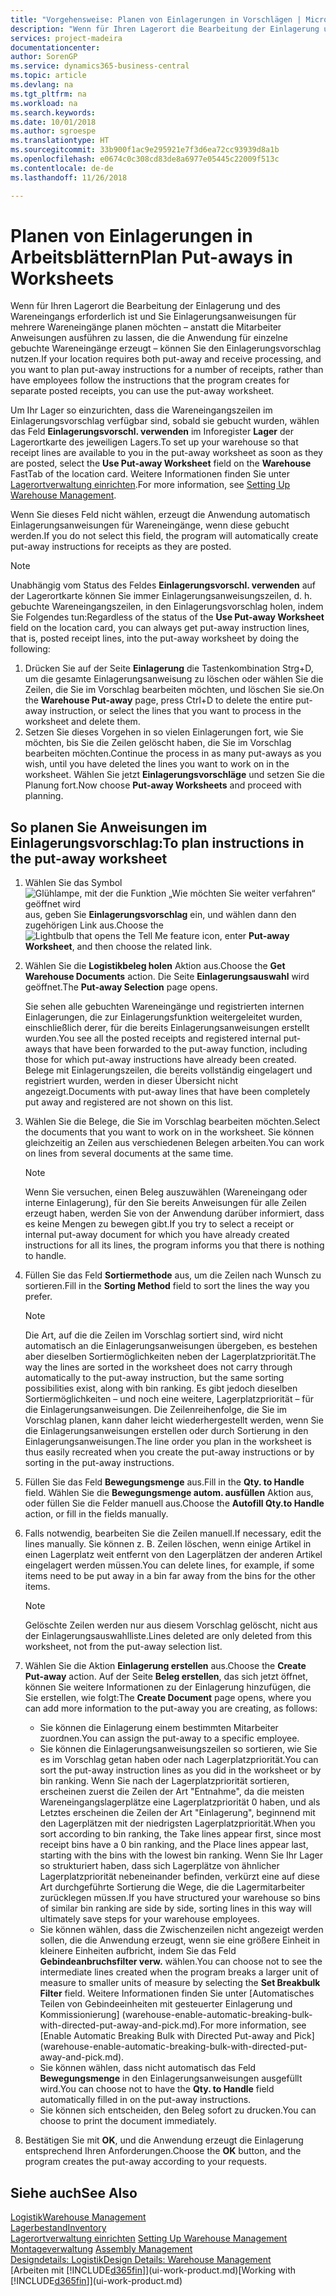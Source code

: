 ```yaml
---
title: "Vorgehensweise: Planen von Einlagerungen in Vorschlägen | Microsoft Docs"
description: "Wenn für Ihren Lagerort die Bearbeitung der Einlagerung und des Wareneingangs erforderlich ist und Sie Einlagerungsanweisungen für mehrere Wareneingänge planen möchten – anstatt die Mitarbeiter Anweisungen ausführen zu lassen, die die Anwendung für einzelne gebuchte Wareneingänge erzeugt – können Sie den Einlagerungsvorschlag nutzen."
services: project-madeira
documentationcenter: 
author: SorenGP
ms.service: dynamics365-business-central
ms.topic: article
ms.devlang: na
ms.tgt_pltfrm: na
ms.workload: na
ms.search.keywords: 
ms.date: 10/01/2018
ms.author: sgroespe
ms.translationtype: HT
ms.sourcegitcommit: 33b900f1ac9e295921e7f3d6ea72cc93939d8a1b
ms.openlocfilehash: e0674c0c308cd83de8a6977e05445c22009f513c
ms.contentlocale: de-de
ms.lasthandoff: 11/26/2018

---
```

# <a name="plan-put-aways-in-worksheets"></a><span data-ttu-id="b1226-103">Planen von Einlagerungen in Arbeitsblättern</span><span class="sxs-lookup"><span data-stu-id="b1226-103">Plan Put-aways in Worksheets</span></span>
<span data-ttu-id="b1226-104">Wenn für Ihren Lagerort die Bearbeitung der Einlagerung und des Wareneingangs erforderlich ist und Sie Einlagerungsanweisungen für mehrere Wareneingänge planen möchten – anstatt die Mitarbeiter Anweisungen ausführen zu lassen, die die Anwendung für einzelne gebuchte Wareneingänge erzeugt – können Sie den Einlagerungsvorschlag nutzen.</span><span class="sxs-lookup"><span data-stu-id="b1226-104">If your location requires both put-away and receive processing, and you want to plan put-away instructions for a number of receipts, rather than have employees follow the instructions that the program creates for separate posted receipts, you can use the put-away worksheet.</span></span>  

<span data-ttu-id="b1226-105">Um Ihr Lager so einzurichten, dass die Wareneingangszeilen im Einlagerungsvorschlag verfügbar sind, sobald sie gebucht wurden, wählen das Feld **Einlagerungsvorschl. verwenden** im Inforegister **Lager** der Lagerortkarte des jeweiligen Lagers.</span><span class="sxs-lookup"><span data-stu-id="b1226-105">To set up your warehouse so that receipt lines are available to you in the put-away worksheet as soon as they are posted, select the **Use Put-away Worksheet** field on the **Warehouse** FastTab of the location card.</span></span> <span data-ttu-id="b1226-106">Weitere Informationen finden Sie unter [Lagerortverwaltung einrichten](warehouse-setup-warehouse.md).</span><span class="sxs-lookup"><span data-stu-id="b1226-106">For more information, see [Setting Up Warehouse Management](warehouse-setup-warehouse.md).</span></span>  

<span data-ttu-id="b1226-107">Wenn Sie dieses Feld nicht wählen, erzeugt die Anwendung automatisch Einlagerungsanweisungen für Wareneingänge, wenn diese gebucht werden.</span><span class="sxs-lookup"><span data-stu-id="b1226-107">If you do not select this field, the program will automatically create put-away instructions for receipts as they are posted.</span></span>  

> [!NOTE]  
>  <span data-ttu-id="b1226-108">Unabhängig vom Status des Feldes **Einlagerungsvorschl. verwenden** auf der Lagerortkarte können Sie immer Einlagerungsanweisungszeilen, d. h. gebuchte Wareneingangszeilen, in den Einlagerungsvorschlag holen, indem Sie Folgendes tun:</span><span class="sxs-lookup"><span data-stu-id="b1226-108">Regardless of the status of the **Use Put-away Worksheet** field on the location card, you can always get put-away instruction lines, that is, posted receipt lines, into the put-away worksheet by doing the following:</span></span>  
>   
>  1.  <span data-ttu-id="b1226-109">Drücken Sie auf der Seite **Einlagerung** die Tastenkombination Strg+D, um die gesamte Einlagerungsanweisung zu löschen oder wählen Sie die Zeilen, die Sie im Vorschlag bearbeiten möchten, und löschen Sie sie.</span><span class="sxs-lookup"><span data-stu-id="b1226-109">On the **Warehouse Put-away** page, press Ctrl+D to delete the entire put-away instruction, or select the lines that you want to process in the worksheet and delete them.</span></span>  
> 2.  <span data-ttu-id="b1226-110">Setzen Sie dieses Vorgehen in so vielen Einlagerungen fort, wie Sie möchten, bis Sie die Zeilen gelöscht haben, die Sie im Vorschlag bearbeiten möchten.</span><span class="sxs-lookup"><span data-stu-id="b1226-110">Continue the process in as many put-aways as you wish, until you have deleted the lines you want to work on in the worksheet.</span></span> <span data-ttu-id="b1226-111">Wählen Sie jetzt **Einlagerungsvorschläge** und setzen Sie die Planung fort.</span><span class="sxs-lookup"><span data-stu-id="b1226-111">Now choose **Put-away Worksheets** and proceed with planning.</span></span>  

## <a name="to-plan-instructions-in-the-put-away-worksheet"></a><span data-ttu-id="b1226-112">So planen Sie Anweisungen im Einlagerungsvorschlag:</span><span class="sxs-lookup"><span data-stu-id="b1226-112">To plan instructions in the put-away worksheet</span></span>  
1.  <span data-ttu-id="b1226-113">Wählen Sie das Symbol ![Glühlampe, mit der die Funktion „Wie möchten Sie weiter verfahren“ geöffnet wird](media/ui-search/search_small.png "Wie möchten Sie weiter verfahren?") aus, geben Sie **Einlagerungsvorschlag** ein, und wählen dann den zugehörigen Link aus.</span><span class="sxs-lookup"><span data-stu-id="b1226-113">Choose the ![Lightbulb that opens the Tell Me feature](media/ui-search/search_small.png "Tell me what you want to do") icon, enter **Put-away Worksheet**, and then choose the related link.</span></span>  
2.  <span data-ttu-id="b1226-114">Wählen Sie die **Logistikbeleg holen** Aktion aus.</span><span class="sxs-lookup"><span data-stu-id="b1226-114">Choose the **Get Warehouse Documents** action.</span></span> <span data-ttu-id="b1226-115">Die Seite **Einlagerungsauswahl** wird geöffnet.</span><span class="sxs-lookup"><span data-stu-id="b1226-115">The **Put-away Selection** page opens.</span></span>  

    <span data-ttu-id="b1226-116">Sie sehen alle gebuchten Wareneingänge und registrierten internen Einlagerungen, die zur Einlagerungsfunktion weitergeleitet wurden, einschließlich derer, für die bereits Einlagerungsanweisungen erstellt wurden.</span><span class="sxs-lookup"><span data-stu-id="b1226-116">You see all the posted receipts and registered internal put-aways that have been forwarded to the put-away function, including those for which put-away instructions have already been created.</span></span> <span data-ttu-id="b1226-117">Belege mit Einlagerungszeilen, die bereits vollständig eingelagert und registriert wurden, werden in dieser Übersicht nicht angezeigt.</span><span class="sxs-lookup"><span data-stu-id="b1226-117">Documents with put-away lines that have been completely put away and registered are not shown on this list.</span></span>  

3. <span data-ttu-id="b1226-118">Wählen Sie die Belege, die Sie im Vorschlag bearbeiten möchten.</span><span class="sxs-lookup"><span data-stu-id="b1226-118">Select the documents that you want to work on in the worksheet.</span></span> <span data-ttu-id="b1226-119">Sie können gleichzeitig an Zeilen aus verschiedenen Belegen arbeiten.</span><span class="sxs-lookup"><span data-stu-id="b1226-119">You can work on lines from several documents at the same time.</span></span>  

    > [!NOTE]  
    >  <span data-ttu-id="b1226-120">Wenn Sie versuchen, einen Beleg auszuwählen (Wareneingang oder interne Einlagerung), für den Sie bereits Anweisungen für alle Zeilen erzeugt haben, werden Sie von der Anwendung darüber informiert, dass es keine Mengen zu bewegen gibt.</span><span class="sxs-lookup"><span data-stu-id="b1226-120">If you try to select a receipt or internal put-away document for which you have already created instructions for all its lines, the program informs you that there is nothing to handle.</span></span>  

4. <span data-ttu-id="b1226-121">Füllen Sie das Feld **Sortiermethode** aus, um die Zeilen nach Wunsch zu sortieren.</span><span class="sxs-lookup"><span data-stu-id="b1226-121">Fill in the **Sorting Method** field to sort the lines the way you prefer.</span></span>  

    > [!NOTE]  
    >  <span data-ttu-id="b1226-122">Die Art, auf die die Zeilen im Vorschlag sortiert sind, wird nicht automatisch an die Einlagerungsanweisungen übergeben, es bestehen aber dieselben Sortiermöglichkeiten neben der Lagerplatzpriorität.</span><span class="sxs-lookup"><span data-stu-id="b1226-122">The way the lines are sorted in the worksheet does not carry through automatically to the put-away instruction, but the same sorting possibilities exist, along with bin ranking.</span></span> <span data-ttu-id="b1226-123">Es gibt jedoch dieselben Sortiermöglichkeiten – und noch eine weitere, Lagerplatzpriorität – für die Einlagerungsanweisungen. Die Zeilenreihenfolge, die Sie im Vorschlag planen, kann daher leicht wiederhergestellt werden, wenn Sie die Einlagerungsanweisungen erstellen oder durch Sortierung in den Einlagerungsanweisungen.</span><span class="sxs-lookup"><span data-stu-id="b1226-123">The line order you plan in the worksheet is thus easily recreated when you create the put-away instructions or by sorting in the put-away instructions.</span></span>  

5.  <span data-ttu-id="b1226-124">Füllen Sie das Feld **Bewegungsmenge** aus.</span><span class="sxs-lookup"><span data-stu-id="b1226-124">Fill in the **Qty. to Handle** field.</span></span> <span data-ttu-id="b1226-125">Wählen Sie die **Bewegungsmenge autom. ausfüllen** Aktion aus, oder füllen Sie die Felder manuell aus.</span><span class="sxs-lookup"><span data-stu-id="b1226-125">Choose the **Autofill Qty.to Handle** action, or fill in the fields manually.</span></span>  
6.  <span data-ttu-id="b1226-126">Falls notwendig, bearbeiten Sie die Zeilen manuell.</span><span class="sxs-lookup"><span data-stu-id="b1226-126">If necessary, edit the lines manually.</span></span> <span data-ttu-id="b1226-127">Sie können z. B. Zeilen löschen, wenn einige Artikel in einen Lagerplatz weit entfernt von den Lagerplätzen der anderen Artikel eingelagert werden müssen.</span><span class="sxs-lookup"><span data-stu-id="b1226-127">You can delete lines, for example, if some items need to be put away in a bin far away from the bins for the other items.</span></span>  

    > [!NOTE]  
    >  <span data-ttu-id="b1226-128">Gelöschte Zeilen werden nur aus diesem Vorschlag gelöscht, nicht aus der Einlagerungsauswahlliste.</span><span class="sxs-lookup"><span data-stu-id="b1226-128">Lines deleted are only deleted from this worksheet, not from the put-away selection list.</span></span>  

7.  <span data-ttu-id="b1226-129">Wählen Sie die Aktion **Einlagerung erstellen** aus.</span><span class="sxs-lookup"><span data-stu-id="b1226-129">Choose the **Create Put-away** action.</span></span> <span data-ttu-id="b1226-130">Auf der Seite **Beleg erstellen**, das sich jetzt öffnet, können Sie weitere Informationen zu der Einlagerung hinzufügen, die Sie erstellen, wie folgt:</span><span class="sxs-lookup"><span data-stu-id="b1226-130">The **Create Document** page opens, where you can add more information to the put-away you are creating, as follows:</span></span>  

    -   <span data-ttu-id="b1226-131">Sie können die Einlagerung einem bestimmten Mitarbeiter zuordnen.</span><span class="sxs-lookup"><span data-stu-id="b1226-131">You can assign the put-away to a specific employee.</span></span>  
    -   <span data-ttu-id="b1226-132">Sie können die Einlagerungsanweisungszeilen so sortieren, wie Sie es im Vorschlag getan haben oder nach Lagerplatzpriorität.</span><span class="sxs-lookup"><span data-stu-id="b1226-132">You can sort the put-away instruction lines as you did in the worksheet or by bin ranking.</span></span> <span data-ttu-id="b1226-133">Wenn Sie nach der Lagerplatzpriorität sortieren, erscheinen zuerst die Zeilen der Art "Entnahme", da die meisten Wareneingangslagerplätze eine Lagerplatzpriorität 0 haben, und als Letztes erscheinen die Zeilen der Art "Einlagerung", beginnend mit den Lagerplätzen mit der niedrigsten Lagerplatzpriorität.</span><span class="sxs-lookup"><span data-stu-id="b1226-133">When you sort according to bin ranking, the Take lines appear first, since most receipt bins have a 0 bin ranking, and the Place lines appear last, starting with the bins with the lowest bin ranking.</span></span> <span data-ttu-id="b1226-134">Wenn Sie Ihr Lager so strukturiert haben, dass sich Lagerplätze von ähnlicher Lagerplatzpriorität nebeneinander befinden, verkürzt eine auf diese Art durchgeführte Sortierung die Wege, die die Lagermitarbeiter zurücklegen müssen.</span><span class="sxs-lookup"><span data-stu-id="b1226-134">If you have structured your warehouse so bins of similar bin ranking are side by side, sorting lines in this way will ultimately save steps for your warehouse employees.</span></span>  
    -   <span data-ttu-id="b1226-135">Sie können wählen, dass die Zwischenzeilen nicht angezeigt werden sollen, die die Anwendung erzeugt, wenn sie eine größere Einheit in kleinere Einheiten aufbricht, indem Sie das Feld **Gebindeanbruchsfilter verw.** wählen.</span><span class="sxs-lookup"><span data-stu-id="b1226-135">You can choose not to see the intermediate lines created when the program breaks a larger unit of measure to smaller units of measure by selecting the **Set Breakbulk Filter** field.</span></span> <span data-ttu-id="b1226-136">Weitere Informationen finden Sie unter [Automatisches Teilen von Gebindeeinheiten mit gesteuerter Einlagerung und Kommissionierung] (warehouse-enable-automatic-breaking-bulk-with-directed-put-away-and-pick.md).</span><span class="sxs-lookup"><span data-stu-id="b1226-136">For more information, see [Enable Automatic Breaking Bulk with Directed Put-away and Pick] (warehouse-enable-automatic-breaking-bulk-with-directed-put-away-and-pick.md).</span></span>  
    -   <span data-ttu-id="b1226-137">Sie können wählen, dass nicht automatisch das Feld **Bewegungsmenge** in den Einlagerungsanweisungen ausgefüllt wird.</span><span class="sxs-lookup"><span data-stu-id="b1226-137">You can choose not to have the **Qty. to Handle** field automatically filled in on the put-away instructions.</span></span>  
    -   <span data-ttu-id="b1226-138">Sie können sich entscheiden, den Beleg sofort zu drucken.</span><span class="sxs-lookup"><span data-stu-id="b1226-138">You can choose to print the document immediately.</span></span>  

8.  <span data-ttu-id="b1226-139">Bestätigen Sie mit **OK**, und die Anwendung erzeugt die Einlagerung entsprechend Ihren Anforderungen.</span><span class="sxs-lookup"><span data-stu-id="b1226-139">Choose the **OK** button, and the program creates the put-away according to your requests.</span></span>  

## <a name="see-also"></a><span data-ttu-id="b1226-140">Siehe auch</span><span class="sxs-lookup"><span data-stu-id="b1226-140">See Also</span></span>  
[<span data-ttu-id="b1226-141">Logistik</span><span class="sxs-lookup"><span data-stu-id="b1226-141">Warehouse Management</span></span>](warehouse-manage-warehouse.md)  
[<span data-ttu-id="b1226-142">Lagerbestand</span><span class="sxs-lookup"><span data-stu-id="b1226-142">Inventory</span></span>](inventory-manage-inventory.md)  
<span data-ttu-id="b1226-143">[Lagerortverwaltung einrichten](warehouse-setup-warehouse.md)   </span><span class="sxs-lookup"><span data-stu-id="b1226-143">[Setting Up Warehouse Management](warehouse-setup-warehouse.md)   </span></span>  
<span data-ttu-id="b1226-144">[Montageverwaltung](assembly-assemble-items.md)  </span><span class="sxs-lookup"><span data-stu-id="b1226-144">[Assembly Management](assembly-assemble-items.md)  </span></span>  
[<span data-ttu-id="b1226-145">Designdetails: Logistik</span><span class="sxs-lookup"><span data-stu-id="b1226-145">Design Details: Warehouse Management</span></span>](design-details-warehouse-management.md)  
<span data-ttu-id="b1226-146">[Arbeiten mit [!INCLUDE[d365fin](includes/d365fin_md.md)]](ui-work-product.md)</span><span class="sxs-lookup"><span data-stu-id="b1226-146">[Working with [!INCLUDE[d365fin](includes/d365fin_md.md)]](ui-work-product.md)</span></span>

